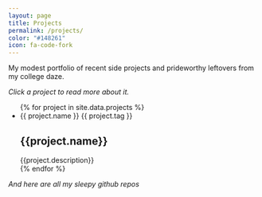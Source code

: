 ```yaml
---
layout: page
title: Projects
permalink: /projects/
color: "#148261"
icon: fa-code-fork
---
```


My modest portfolio of recent side projects and prideworthy leftovers from my college daze.

<div class="pure-g">
<div class="pure-u-1 pure-u-md-1-3">
<em>Click a project to read more about it.</em>
<ul class="projects-list">
    {% for project in site.data.projects %}
    <li class="selector pure-g">
        <span class="project-name pure-u-2-3">{{ project.name }}</span>
        <span class="project-tag pure-u-1-3">{{ project.tag }}</span>
        <div class="project-content">
            <div class=""></div>
            <!-- <img class="project-image pure-img" src={{project.image}} /> -->
            <h2 class="project-title">{{project.name}}</h2>
            {{project.description}}
        </div>
    </li>
    {% endfor %}
</ul>
<em>And here are all my sleepy github repos</em>
<ul id="repos" class="projects-list"></ul>
</div>
<div class="pure-u-1 pure-u-md-2-3">
    <div id="selected-project"></div>
</div>
</div>

<script>
    $('document').ready(function(){
        var repos = $.ajax("https://api.github.com/users/{{site.author.github}}/repos?sort=updated", {
            success: function(data) {
                $.each(data, function(i, repo){
                    $('#repos').append(
                        `<li class="selector"><a href="${repo.html_url}" target="blank">${repo.name}</li>`
                    )
                });
            }
        });
    });

    $('.selector').click(function(event){
        $('#selected-project').empty();
        var target = $(event.target);
        var content = target.hasClass('selector')
            ? target.find('.project-content')
            : target.parents('.selector').find('.project-content');
        $('#selected-project').html($(content).html());
    });
</script>

